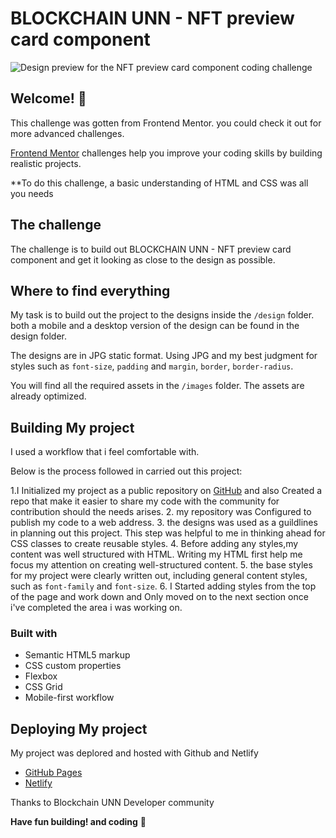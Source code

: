 # BLOCKCHAIN UNN - NFT preview card component

![Design preview for the NFT preview card component coding challenge](https://res.cloudinary.com/dz209s6jk/image/upload/q_auto:good,w_900/Challenges/sr9i7z9p1tfb2m40pigu.jpg)

## Welcome! 👋

This challenge was gotten from Frontend Mentor. you could check it out for more advanced challenges.

[Frontend Mentor](https://www.frontendmentor.io) challenges help you improve your coding skills by building realistic projects.

**To do this challenge,  a basic understanding of HTML and CSS was all you needs

## The challenge

The challenge is to build out BLOCKCHAIN UNN - NFT preview card component and get it looking as close to the design as possible.



## Where to find everything

My task is to build out the project to the designs inside the `/design` folder.  both a mobile and a desktop version of the design can be found in the design folder. 

The designs are in JPG static format. Using JPG and my  best judgment for styles such as `font-size`, `padding` and `margin`, `border`, `border-radius`. 

You will find all the required assets in the `/images` folder. The assets are already optimized.



## Building My project

I used a workflow that i feel comfortable with.

 Below is the  process followed in carried out this project:

1.I Initialized my project as a public repository on [GitHub](https://github.com/) and also Created a repo that  make it easier to share my code with the community for contribution should the needs arises. 
2.  my repository was Configured to publish my code to a web address. 
3.  the designs was used as a guildlines in planning out  this project. This step was  helpful to me in thinking ahead for CSS classes to create reusable styles.
4. Before adding any styles,my content was well  structured with HTML. Writing my HTML first  help me focus my attention on creating well-structured content.
5. the base styles for my project were clearly written out, including general content styles, such as `font-family` and `font-size`.
6. I Started adding styles from the top of the page and work down and Only moved on to the next section once  i've completed the area i was working on.


### Built with

- Semantic HTML5 markup
- CSS custom properties
- Flexbox
- CSS Grid
- Mobile-first workflow



## Deploying My project

My project was deplored and hosted with Github and Netlify

- [GitHub Pages](https://pages.github.com/)
- [Netlify](https://www.netlify.com/)


Thanks to Blockchain UNN Developer community

**Have fun building! and coding** 🚀
